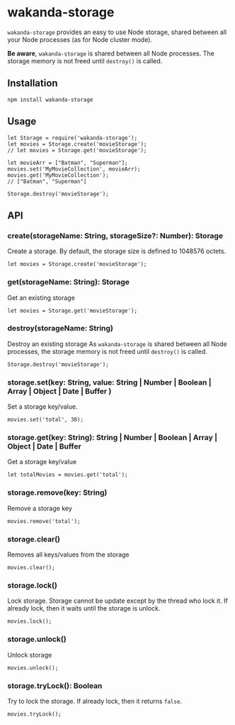 # wakanda-storage

`wakanda-storage` provides an easy to use Node storage, shared between all your Node processes (as for Node cluster mode).

**Be aware**, `wakanda-storage` is shared between all Node processes. The storage memory is not freed until `destroy()` is called.


## Installation

```
npm install wakanda-storage
```

## Usage

```
let Storage = require('wakanda-storage');
let movies = Storage.create('movieStorage');
// let movies = Storage.get('movieStorage');

let movieArr = ["Batman", "Superman"];  
movies.set('MyMovieCollection', movieArr);
movies.get('MyMovieCollection');
// ["Batman", "Superman"]

Storage.destroy('movieStorage');
```

## API

### create(storageName: String, storageSize?: Number): Storage

Create a storage.
By default, the storage size is defined to 1048576 octets.

```
let movies = Storage.create('movieStorage');
```

### get(storageName: String): Storage

Get an existing storage

```
let movies = Storage.get('movieStorage');
```

### destroy(storageName: String)

Destroy an existing storage
As `wakanda-storage` is shared between all Node processes, the storage memory is not freed until `destroy()` is called.

```
Storage.destroy('movieStorage');
```

### storage.set(key: String, value: String | Number | Boolean | Array | Object | Date | Buffer )

Set a storage key/value.

```
movies.set('total', 30);
```

### storage.get(key: String): String | Number | Boolean | Array | Object | Date | Buffer

Get a storage key/value

```
let totalMovies = movies.get('total');
```

### storage.remove(key: String)

Remove a storage key

```
movies.remove('total');
```

### storage.clear()

Removes all keys/values from the storage

```
movies.clear();
```

### storage.lock()

Lock storage.
Storage cannot be update except by the thread who lock it.
If already lock, then it waits until the storage is unlock.

```
movies.lock();
```

### storage.unlock()

Unlock storage

```
movies.unlock();
```

### storage.tryLock(): Boolean

Try to lock the storage. If already lock, then it returns `false`.

```
movies.tryLock();
```
